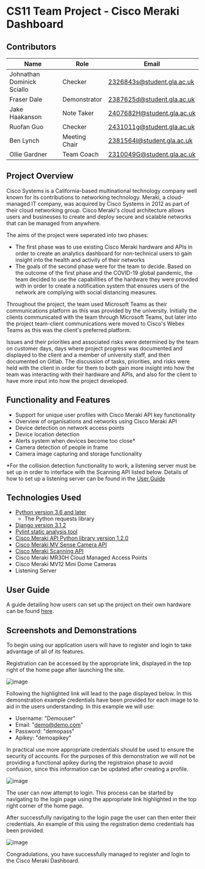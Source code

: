 # CS11 Team Project - Cisco Meraki Dashboard
## Contributors
| Name | Role | Email |
| ------ | ------ | ------ |
| Johnathan Dominick Sciallo | Checker | 2326843s@student.gla.ac.uk |
| Fraser Dale | Demonstrator | 2387625d@student.gla.ac.uk |
| Jake Haakanson | Note Taker | 2407682H@student.gla.ac.uk |
| Ruofan Guo | Checker | 2431011g@student.gla.ac.uk |
| Ben Lynch | Meeting Chair | 2381564l@student.gla.ac.uk |
| Ollie Gardner | Team Coach | 2310049G@student.gla.ac.uk |

## Project Overview
Cisco Systems is a California-based multinational technology company well known for its contributions to networking technology. Meraki, a cloud-managed IT company, was acquired by Cisco Systems in 2012 as part of their cloud networking group. Cisco Meraki's cloud architecture allows users and businesses to create and deploy secure and scalable networks that can be managed from anywhere.

The aims of the project were seperated into two phases:
- The first phase was to use existing Cisco Meraki hardware and APIs in order to create an analytics dashboard for non-technical users to gain insight into the health and activity of their networks
- The goals of the second phase were for the team to decide. Based on the outcome of the first phase and the COVID-19 global pandemic, the team decided to use the capabilities of the hardware they were provided with in order to create a notification system that ensures users of the network are complying with social distancing measures.

Throughout the project, the team used Microsoft Teams as their communications platform as this was provided by the university. Initially the clients communicated with the team through Microsoft Teams, but later into the project team-client communications were moved to Cisco's Webex Teams as this was the client's preferred platform.

Issues and their priorities and associated risks were determined by the team on customer days, days where project progress was documented and displayed to the client and a member of university staff, and then documented on Gitlab. The discussion of tasks, priorities, and risks were held with the client in order for them to both gain more insight into how the team was interacting with their hardware and APIs, and also for the client to have more input into how the project developed.

## Functionality and Features
- Support for unique user profiles with Cisco Meraki API key functionality
- Overview of organisations and networks using Cisco Meraki API
- Device detection on network access points
- Device location detection
- Alerts system when devices become too close*
- Camera detection of people in frame
- Camera image capturing and storage functionality

*For the collision detection functionality to work, a listening server must be set up in order to interface with the Scanning API listed below. Details of how to set up a listening server can be found in the [User Guide](UserGuide.md)

## Technologies Used
- [Python version 3.6 and later](https://www.python.org/)
    - The Python requests library
- [Django version 3.1.2](https://www.djangoproject.com/)
- [Pylint static analysis tool](https://www.pylint.org/)
- [Cisco Meraki API Python library version 1.2.0](https://developer.cisco.com/meraki/api-v1/#!python)
- [Cisco Meraki MV Sense Camera API](https://developer.cisco.com/meraki/mv-sense/)
- [Cisco Meraki Scanning API](https://documentation.meraki.com/MR/Monitoring_and_Reporting/Scanning_API)
- Cisco Meraki MR30H Cloud Managed Access Points
- Cisco Meraki MV12 Mini Dome Cameras
- Listening Server

## User Guide
A guide detailing how users can set up the project on their own hardware can be found [here](UserGuide.md).

## Screenshots and Demonstrations
To begin using our application users will have to register and login to take advantage of all of its features.

Registration can be accessed by the appropriate link, displayed in the top right of the home page after launching the site.

![image](/uploads/12dcc3e9869185841aad40b26e3fe474/image.png)

Following the highlighted link will lead to the page displayed below. In this demonstration example credentials have been provided for each image to to aid in the users understanding.
In this example we will use:
- Username: "Demouser"
- Email: "demo@demo.com"
- Password: "demopass"
- Apikey: "demoapikey"

 In practical use more appropriate credentials should be used to ensure the security of accounts. For the purposes of this demonstration we will not be providing a functional apikey during the registraion phase to avoid confusion, since this information can be updated after creating a profile.

![image](/uploads/5fd8ef84ababac0fc27cf84d51b023eb/image.png)

The user can now attempt to login. This process can be started by navigating to the login page using the appropriate link highlighted in the top right corner of the home page.

After successfully navigating to the login page the user can then enter their credentials. An example of this using the registration demo credentials has been provided.

![image](/uploads/4dc46d55b4b358e9a7bbf6cd5e747424/image.png)

Congradulations, you have successfully managed to register and login to the Cisco Meraki Dashboard.